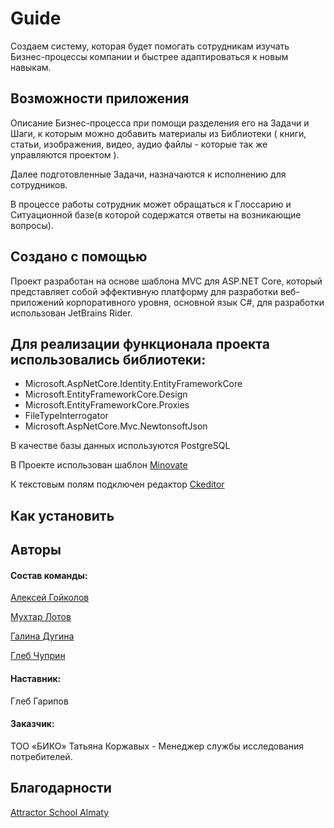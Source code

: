 # Guide

Создаем  систему, которая будет помогать сотрудникам изучать Бизнес-процессы компании и быстрее адаптироваться к новым навыкам.

## Возможности приложения

Описание Бизнес-процесса при помощи разделения его на Задачи и Шаги, к которым можно добавить материалы из Библиотеки
( книги, статьи, изображения, видео, аудио файлы -  которые так же управляются проектом ).

Далее подготовленные Задачи, назначаются к исполнению для сотрудников.

В процессе работы сотрудник может обращаться к Глоссарию и Ситуационной базе(в которой содержатся ответы на возникающие вопросы).

## Создано с помощью
 Проект разработан на основе шаблона MVC для  ASP.NET Core, который  представляет собой эффективную платформу для разработки веб-приложений корпоративного уровня, 
 основной язык C#, для разработки использован JetBrains Rider.

## Для реализации функционала проекта использовались библиотеки:

* Microsoft.AspNetCore.Identity.EntityFrameworkCore
* Microsoft.EntityFrameworkCore.Design
* Microsoft.EntityFrameworkCore.Proxies
* FileTypeInterrogator
* Microsoft.AspNetCore.Mvc.NewtonsoftJson

В качестве базы данных используются PostgreSQL

В Проекте использован шаблон [Minovate](https://themeforest.net/item/minovate-angular-admin-dashboard/10068009)

К текстовым полям подключен редактор [Ckeditor](https://ckeditor.com/)
## Как установить


## Авторы
#### Состав команды:
[Алексей Гойколов](https://github.com/orgs/CSharp2-3Command2/people/AlexeyGoikolov)

[Мухтар Лотов](https://github.com/orgs/CSharp2-3Command2/people/MuhtarLotov)

[Галина Дугина](https://github.com/orgs/CSharp2-3Command2/people/GalinaDugina)

[Глеб Чуприн](https://github.com/orgs/CSharp2-3Command2/people/GlebChuprin)
#### Наставник:

Глеб Гарипов

#### Заказчик:

ТОО «БИКО»
Татьяна Коржавых - Менеджер службы исследования потребителей.

## Благодарности

[Attractor School Almaty](https://attractor-school.com/almaty)
